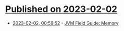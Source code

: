 # [Published on 2023-02-02](index.md)

* [2023-02-02, 00:56:52](https://lobste.rs/s/yjqdit/jvm_field_guide_memory) - [JVM Field Guide: Memory](https://serce.me/posts/01-02-2023-jvm-field-guide-memory)
